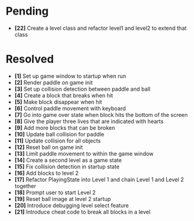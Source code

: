 # Pending #
- **[22]** Create a level class and refactor level1 and level2 to extend that class

# Resolved #

- **[1]** Set up game window to startup when run
- **[2]** Render paddle on game init
- **[3]** Set up collision detection between paddle and ball
- **[4]** Create a block that breaks when hit
- **[5]** Make block disappear when hit
- **[6]** Control paddle movement with keyboard
- **[7]** Go into game over state when block hits the bottom of the screen
- **[8]** Give the player three lives that are indicated with hearts
- **[9]** Add more blocks that can be broken
- **[10]** Update ball collision for paddle
- **[11]** Update collision for all objects 
- **[12]** Reset ball on game init
- **[13]** Limit paddle movement to within the game window
- **[14]** Create a second level as a game state
- **[15]** Fix collision detection in startup state
- **[16]** Add blocks to level 2 
- **[17]** Refactor PlayingState into Level 1 and chain Level 1 and Level 2 together
- **[18]** Prompt user to start Level 2
- **[19]** Reset ball image at level 2 startup
- **[20]** Introduce debugging level select feature
- **[21]** Introduce cheat code to break all blocks in a level
